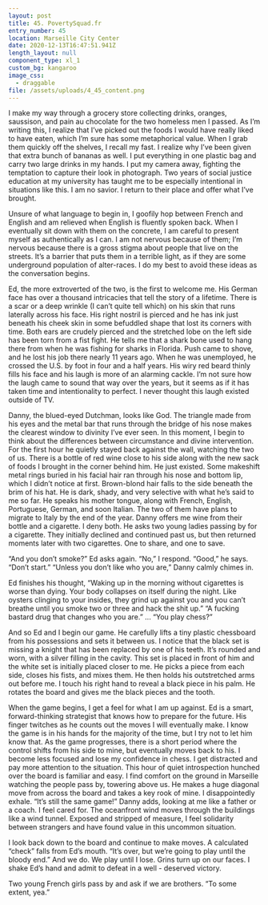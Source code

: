 ```yaml
---
layout: post
title: 45. PovertySquad.fr
entry_number: 45
location: Marseille City Center
date: 2020-12-13T16:47:51.941Z
length_layout: null
component_type: xl_1
custom_bg: kangaroo
image_css:
  - draggable
file: /assets/uploads/4_45_content.png
---
```

I make my way through a grocery store collecting drinks, oranges, saussison, and pain au chocolate for the two homeless men I passed. As I’m writing this, I realize that I’ve picked out the foods I would have really liked to have eaten, which I’m sure has some metaphorical value. When I grab them quickly off the shelves, I recall my fast. I realize why I’ve been given that extra bunch of bananas as well. I put everything in one plastic bag and carry two large drinks in my hands. I put my camera away, fighting the temptation to capture their look in photograph. Two years of social justice education at my university has taught me to be especially intentional in situations like this. I am no savior. I return to their place and offer what I’ve brought.

Unsure of what language to begin in, I goofily hop between French and English and am relieved when English is fluently spoken back. When I eventually sit down with them on the concrete, I am careful to present myself as authentically as I can. I am not nervous because of them; I’m nervous because there is a gross stigma about people that live on the streets. It’s a barrier that puts them in a terrible light, as if they are some underground population of alter-races. I do my best to avoid these ideas as the conversation begins.

Ed, the more extroverted of the two, is the first to welcome me. His German face has over a thousand intricacies that tell the story of a lifetime. There is a scar or a deep wrinkle (I can’t quite tell which) on his skin that runs laterally across his face. His right nostril is pierced and he has ink just beneath his cheek skin in some befuddled shape that lost its corners with time. Both ears are crudely pierced and the stretched lobe on the left side has been torn from a fist fight. He tells me that a shark bone used to hang there from when he was fishing for sharks in Florida. Push came to shove, and he lost his job there nearly 11 years ago. When he was unemployed, he crossed the U.S. by foot in four and a half years. His wiry red beard thinly fills his face and his laugh is more of an alarming cackle. I’m not sure how the laugh came to sound that way over the years, but it seems as if it has taken time and intentionality to perfect. I never thought this laugh existed outside of TV.

Danny, the blued-eyed Dutchman, looks like God. The triangle made from his eyes and the metal bar that runs through the bridge of his nose makes the clearest window to divinity I’ve ever seen. In this moment, I begin to think about the differences between circumstance and divine intervention. For the first hour he quietly stayed back against the wall, watching the two of us. There is a bottle of red wine close to his side along with the new sack of foods I brought in the corner behind him. He just existed. Some makeshift metal rings buried in his facial hair ran through his nose and bottom lip, which I didn’t notice at first. Brown-blond hair falls to the side beneath the brim of his hat. He is dark, shady, and very selective with what he’s said to me so far. He speaks his mother tongue, along with French, English, Portuguese, German, and soon Italian. The two of them have plans to migrate to Italy by the end of the year. Danny offers me wine from their bottle and a cigarette. I deny both. He asks two young ladies passing by for a cigarette. They initially declined and continued past us, but then returned moments later with two cigarettes. One to share, and one to save.

“And you don’t smoke?” Ed asks again. 
“No,” I respond. 
“Good,” he says. “Don’t start.” 
“Unless you don’t like who you are,” Danny calmly chimes in.

Ed finishes his thought, “Waking up in the morning without cigarettes is worse than dying. Your body collapses on itself during the night. Like oysters clinging to your insides, they grind up against you and you can’t breathe until you smoke two or three and hack the shit up.” 
“A fucking bastard drug that changes who you are.” 
...
“You play chess?”

And so Ed and I begin our game. He carefully lifts a tiny plastic chessboard from his possessions and sets it between us. I notice that the black set is missing a knight that has been replaced by one of his teeth. It’s rounded and worn, with a silver filling in the cavity. This set is placed in front of him and the white set is initially placed closer to me. He picks a piece from each side, closes his fists, and mixes them. He then holds his outstretched arms out before me. I touch his right hand to reveal a black piece in his palm. He rotates the board and gives me the black pieces and the tooth.

When the game begins, I get a feel for what I am up against. Ed is a smart, forward-thinking strategist that knows how to prepare for the future. His finger twitches as he counts out the moves I will eventually make. I know the game is in his hands for the majority of the time, but I try not to let him know that. As the game progresses, there is a short period where the control shifts from his side to mine, but eventually moves back to his. I become less focused and lose my confidence in chess. I get distracted and pay more attention to the situation. This hour of quiet introspection hunched over the board is familiar and easy. I find comfort on the ground in Marseille watching the people pass by, towering above us. 
He makes a huge diagonal move from across the board and takes a key rook of mine. I disappointedly exhale. “It’s still the same game!” Danny adds, looking at me like a father or a coach. I feel cared for. The oceanfront wind moves through the buildings like a wind tunnel. Exposed and stripped of measure, I feel solidarity between strangers and have found value in this uncommon situation.

I look back down to the board and continue to make moves. A calculated “check” falls from Ed’s mouth. “It’s over, but we’re going to play until the bloody end.” And we do. We play until I lose. Grins turn up on our faces. I shake Ed’s hand and admit to defeat in a well - deserved victory.

Two young French girls pass by and ask if we are brothers. “To some extent, yea.”